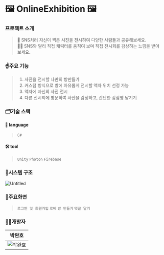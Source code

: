 # 🖼️ OnlineExhibition 🖼️

### 프로젝트 소개
> 📸 SNS처러 자신이 찍은 사진을 전시하여 다양한 사람들과 공유해보세요.     
> 🙋‍♂️ SNS와 달리 직접 캐릭터를 움직여 보며 직접 전시회를 감상하는 느낌을 받아보세요.
     
### ☝️주요 기능
> 1. 사진을 전시할 나만의 방만들기     
> 2. 커스텀 방식으로 방에 자유롭게 전시할 액자 위치 선정 가능
> 3. 액자에 자신의 사진 전시
> 4. 다른 전시회에 방문하여 사진을 감상하고, 간단한 감삼평 남기기

### 🗂️기술 스택
#### 🔡 language
>`C#`

#### 🛠️ tool
>`Unity` `Photon` `Firebase`

### 🔎시스템 구조
![Untitled](https://github.com/pwh0607/OnlineExhibition/assets/120497748/e62c4625-fd6a-4cca-818e-388a3f3240d8)

### 📲주요화면
> `로그인 및 회원가입`
> `로비`
> `방 만들기`
> `댓글 달기`

### 👨‍💻개발자
|박완호|
|------|
|![박완호](https://github.com/HS-GS31/GS31/assets/69100145/a9322f87-ca85-40b5-9997-edf3d279f651)|
